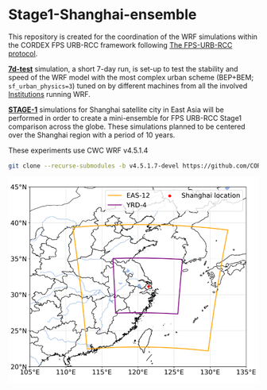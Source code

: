 # Stage1-Shanghai-ensemble
This repository is created for the coordination of the WRF simulations within the CORDEX FPS URB-RCC framework following [The FPS-URB-RCC protocol](https://docs.google.com/document/d/1ACD8XcMzNjzKCIjTDmOUgNd8JPr2nQOD4LKHHl1U3sc/edit?tab=t.0).

[**7d-test**](./7d-test) simulation, a short 7-day run, is set-up to test the stability and speed of the WRF model with the most complex urban scheme (BEP+BEM; `sf_urban_physics=3`) tuned on by different machines from all the involved [Institutions](T.B.D) running WRF.  

[**STAGE-1**](./STAGE-1) simulations for Shanghai satellite city in East Asia will be performed in order to create a mini-ensemble for FPS URB-RCC Stage1 comparison across the globe. These simulations planned to be centered over the Shanghai region with a period of 10 years.

These experiments use CWC WRF v4.5.1.4
```bash
git clone --recurse-submodules -b v4.5.1.7-devel https://github.com/CORDEX-WRF-community/WRF.git
```

![WRF domains for Shanghai mini-ensemble](https://github.com/Yhao-Chen/Stage1-Shanghai-ensemble/blob/main/STAGE-1/Stage1_Shanghai-ensembel_domains_final.png)
